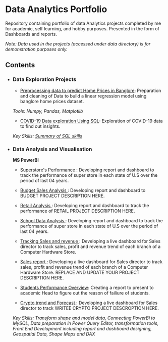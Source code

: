 # Data Analytics Portfolio
Repository containing portfolio of data Analytics projects completed by me for academic, self learning, and hobby purposes. Presented in the form of Dashboards and reports.

<!-- For a more visually pleasant experience for browsing the portfolio, check out <p><a href="zafarsalman.github.io/">my quick portfolio</a></p>    -->



_Note: Data used in the projects (accessed under data directory) is for demonstration purposes only._

## Contents




- ### Data Exploration Projects

	- [Preprocessing data to predict Home Prices in Banglore](https://github.com/muhammadtoqeerzafar/muhammadtoqeerzafar.github.io/blob/main/Data_Cleaning_Practice_Predicting_Home_Prices_in_Banglore.ipynb): Preparation and cleaning of Data to build a linear regression model using banglore home prices dataset.

	_Tools: Numpy, Pandas, Matplotlib_
	- [COVID-19 Data exploration Using SQL](https://github.com/muhammadtoqeerzafar/muhammadtoqeerzafar.github.io/blob/main/COVID-19%20Data%20exploration%20using%20SQL.sql): 
Exploration of COVID-19 data to find out insights.

	_Key Skills: [Summary of SQL skills](https://github.com/muhammadtoqeerzafar/muhammadtoqeerzafar.github.io/blob/main/SQL_Skills.md)_

- ### Data Analysis and Visualisation
	 __MS PowerBI__
	- [Superstore's Performance ](https://github.com/zafarsalman/zafarsalman.github.io/blob/main/PowerBi%20Practice/Sales_Insights_SuperStore.pdf): Developing report and dashboard to track the performance of super store in each state of U.S over the period of last 04 years.  

	- [Budget Sales Analysis ](https://github.com/zafarsalman/zafarsalman.github.io/blob/main/Budget%20Sales%20Analysis/Sales%20and%20Budget%20Analysis.pdf): Developing report and dashboard to BUDGET PROJECT DESCRIPTION HERE.  

	- [Retail Analysis ](https://github.com/zafarsalman/zafarsalman.github.io/blob/main/Retail%20Analysis/Retail%20Analysis.pdf): Developing report and dashboard to track the performance of RETAIL PROJECT DESCRIPTION HERE. 
 
	- [School Data Analysis ](https://github.com/zafarsalman/zafarsalman.github.io/blob/main/School%20Data%20Analysis/School%20Data%20Analysis.pdf): Developing report and dashboard to track the performance of super store in each state of U.S over the period of last 04 years.  

	- [Tracking Sales and revenue ](https://github.com/zafarsalman/zafarsalman.github.io/blob/main/PowerBi%20Practice/Sales%20and%20revenue%20trends.pdf): Developing a live dashboard for Sales director to track sales, profit and revenue trend of each branch of a Computer Hardware Store. 
	
	- [Sales report ](https://github.com/zafarsalman/zafarsalman.github.io/blob/main/PowerBi%20Practice/SalesReport.pdf): Developing a live dashboard for Sales director to track sales, profit and revenue trend of each branch of a Computer Hardware Store. REPLACE AND UPDATE YOUR PROJECT DESCRIPTION HERE.

	- [Students Performance Overview](https://github.com/zafarsalman/zafarsalman.github.io/blob/main/PowerBi%20Practice/Students_performance_overview.pdf): Creating a report to present to academic Head to figure out the reason of failiure of students.

	- [Crypto trend and Forecast ](https://github.com/zafarsalman/zafarsalman.github.io/blob/main/PowerBi%20Practice/Crypto%20trend%20and%20Forecast.pdf): Developing a live dashboard for Sales director to track WRITEE CRYPTO PROJECT DESCROPTION HERE. 

	_Key Skills: Transform shape and model data, Connecting PowerBi to MySQL, Data preparation in Power Query Editor, transformation tools, Front End Development including report and dashboard designing, Geospatial Data, Shape Maps and DAX_
	<!-- 	Analysis of walkability of suburbs in Melbourne, Victoria and its implications.
		
	
- ### other Projects: 
	- __Physics__
		
... -->	

If you liked what you saw, want to have a chat with me about the portfolio, work opportunities, or collaboration, shoot an email at muhammad.zafar@iubh.de. 
